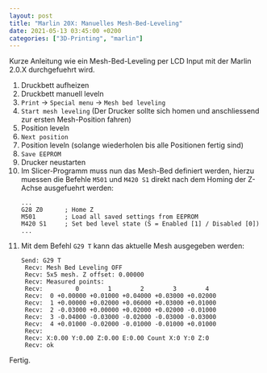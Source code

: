 ```yaml
---
layout: post
title: "Marlin 20X: Manuelles Mesh-Bed-Leveling"
date: 2021-05-13 03:45:00 +0200
categories: ["3D-Printing", "marlin"]
---
```

Kurze Anleitung wie ein Mesh-Bed-Leveling per LCD Input mit der Marlin 2.0.X durchgefuehrt wird.

1. Druckbett aufheizen
1. Druckbett manuell leveln
1. `Print` -> `Special menu` -> `Mesh bed leveling`
1. `Start mesh leveling` (Der Drucker sollte sich homen und anschliessend zur ersten Mesh-Position fahren)
1. Position leveln
1. `Next position`
1. Position leveln (solange wiederholen bis alle Positionen fertig sind)
1. `Save EEPROM`
1. Drucker neustarten
1. Im Slicer-Programm muss nun das Mesh-Bed definiert werden, hierzu muessen die Befehle `M501` und `M420 S1` direkt nach dem Homing der Z-Achse ausgefuehrt werden:
    ```
    ...
    G28 Z0      ; Home Z
    M501        ; Load all saved settings from EEPROM
    M420 S1     ; Set bed level state (S = Enabled [1] / Disabled [0])
    ...
    ```  
1. Mit dem Befehl `G29 T` kann das aktuelle Mesh ausgegeben werden:
   ```
   Send: G29 T
    Recv: Mesh Bed Leveling OFF
    Recv: 5x5 mesh. Z offset: 0.00000
    Recv: Measured points:
    Recv:         0        1        2        3        4
    Recv:  0 +0.00000 +0.01000 +0.04000 +0.03000 +0.02000
    Recv:  1 +0.00000 +0.02000 +0.06000 +0.03000 +0.01000
    Recv:  2 -0.03000 +0.00000 +0.02000 +0.02000 -0.01000
    Recv:  3 -0.04000 -0.03000 -0.02000 -0.03000 -0.03000
    Recv:  4 +0.01000 -0.02000 -0.01000 -0.01000 +0.01000
    Recv: 
    Recv: X:0.00 Y:0.00 Z:0.00 E:0.00 Count X:0 Y:0 Z:0
    Recv: ok
   ```

Fertig.